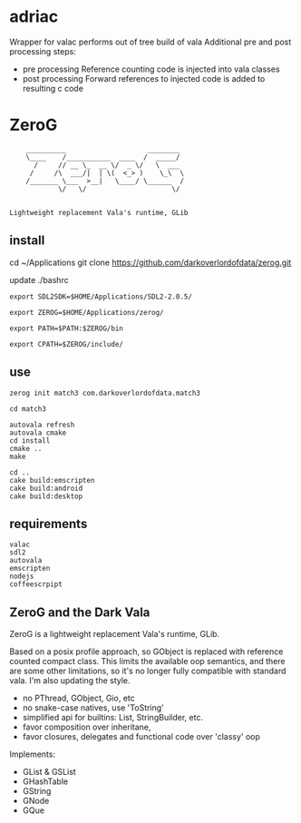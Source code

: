 # adriac
Wrapper for valac performs out of tree build of vala
Additional pre and post processing steps:

* pre processing 
    Reference counting code is injected into vala classes
* post processing
    Forward references to injected code is added to resulting c code

# ZeroG


        __________                    ________ 
        \____    /___________  ____  /  _____/ 
          /     // __ \_  __ \/  _ \/   \  ___ 
         /     /\  ___/|  | \(  <_> )    \_\  \
        /_______ \___  >__|   \____/ \______  /
                \/   \/                     \/ 


    Lightweight replacement Vala's runtime, GLib

## install

cd ~/Applications
git clone https://github.com/darkoverlordofdata/zerog.git

update ./bashrc

    export SDL2SDK=$HOME/Applications/SDL2-2.0.5/

    export ZEROG=$HOME/Applications/zerog/

    export PATH=$PATH:$ZEROG/bin

    export CPATH=$ZEROG/include/


## use

    zerog init match3 com.darkoverlordofdata.match3

    cd match3

    autovala refresh
    autovala cmake
    cd install
    cmake ..
    make
    
    cd ..
    cake build:emscripten
    cake build:android
    cake build:desktop
    
## requirements

    valac
    sdl2
    autovala
    emscripten
    nodejs
    coffeescrpipt

## ZeroG and the Dark Vala

ZeroG is a lightweight replacement Vala's runtime, GLib.

Based on a posix profile approach, so GObject is replaced with reference
counted compact class. This limits the available oop semantics, and there are
some other limitations, so it's no longer fully compatible with standard vala.
I'm also updating the style.

* no PThread, GObject, Gio, etc
* no snake-case natives, use 'ToString'
* simplified api for builtins: List, StringBuilder, etc.
* favor composition over inheritane, 
* favor closures, delegates and functional code over 'classy' oop 

Implements:

* GList & GSList
* GHashTable
* GString
* GNode
* GQue

